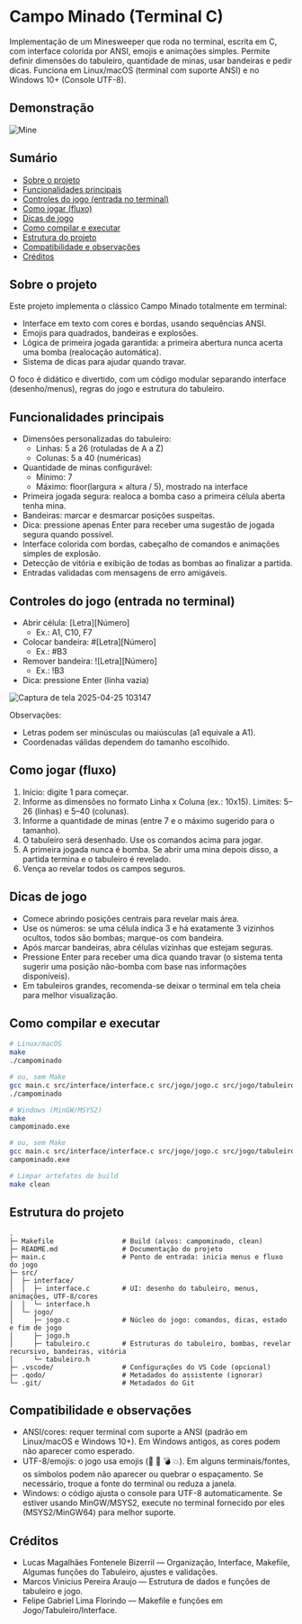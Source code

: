 # Campo Minado (Terminal C)

Implementação de um Minesweeper que roda no terminal, escrita em C, com interface colorida por ANSI, emojis e animações simples. Permite definir dimensões do tabuleiro, quantidade de minas, usar bandeiras e pedir dicas. Funciona em Linux/macOS (terminal com suporte ANSI) e no Windows 10+ (Console UTF-8).


## Demonstração

![Mine](https://github.com/user-attachments/assets/d056ffa8-c19f-4b86-b8c3-e83c34327f05)


## Sumário
- [Sobre o projeto](#sobre-o-projeto)
- [Funcionalidades principais](#funcionalidades-principais)
- [Controles do jogo (entrada no terminal)](#controles-do-jogo-entrada-no-terminal)
- [Como jogar (fluxo)](#como-jogar-fluxo)
- [Dicas de jogo](#dicas-de-jogo)
- [Como compilar e executar](#como-compilar-e-executar)
- [Estrutura do projeto](#estrutura-do-projeto)
- [Compatibilidade e observações](#compatibilidade-e-observações)
- [Créditos](#créditos)


## Sobre o projeto
Este projeto implementa o clássico Campo Minado totalmente em terminal:
- Interface em texto com cores e bordas, usando sequências ANSI.
- Emojis para quadrados, bandeiras e explosões.
- Lógica de primeira jogada garantida: a primeira abertura nunca acerta uma bomba (realocação automática).
- Sistema de dicas para ajudar quando travar.

O foco é didático e divertido, com um código modular separando interface (desenho/menus), regras do jogo e estrutura do tabuleiro.


## Funcionalidades principais
- Dimensões personalizadas do tabuleiro:
  - Linhas: 5 a 26 (rotuladas de A a Z)
  - Colunas: 5 a 40 (numéricas)
- Quantidade de minas configurável:
  - Mínimo: 7
  - Máximo: floor(largura × altura / 5), mostrado na interface
- Primeira jogada segura: realoca a bomba caso a primeira célula aberta tenha mina.
- Bandeiras: marcar e desmarcar posições suspeitas.
- Dica: pressione apenas Enter para receber uma sugestão de jogada segura quando possível.
- Interface colorida com bordas, cabeçalho de comandos e animações simples de explosão.
- Detecção de vitória e exibição de todas as bombas ao finalizar a partida.
- Entradas validadas com mensagens de erro amigáveis.


## Controles do jogo (entrada no terminal)
- Abrir célula: [Letra][Número]
  - Ex.: A1, C10, F7
- Colocar bandeira: #[Letra][Número]
  - Ex.: #B3
- Remover bandeira: ![Letra][Número]
  - Ex.: !B3
- Dica: pressione Enter (linha vazia)

![Captura de tela 2025-04-25 103147](https://github.com/user-attachments/assets/4dedd519-36c3-401c-b501-e849c692b99d)

Observações:
- Letras podem ser minúsculas ou maiúsculas (a1 equivale a A1).
- Coordenadas válidas dependem do tamanho escolhido.


## Como jogar (fluxo)
1. Início: digite 1 para começar.
2. Informe as dimensões no formato Linha x Coluna (ex.: 10x15). Limites: 5–26 (linhas) e 5–40 (colunas).
3. Informe a quantidade de minas (entre 7 e o máximo sugerido para o tamanho).
4. O tabuleiro será desenhado. Use os comandos acima para jogar.
5. A primeira jogada nunca é bomba. Se abrir uma mina depois disso, a partida termina e o tabuleiro é revelado.
6. Vença ao revelar todos os campos seguros.


## Dicas de jogo
- Comece abrindo posições centrais para revelar mais área.
- Use os números: se uma célula indica 3 e há exatamente 3 vizinhos ocultos, todos são bombas; marque-os com bandeira.
- Após marcar bandeiras, abra células vizinhas que estejam seguras.
- Pressione Enter para receber uma dica quando travar (o sistema tenta sugerir uma posição não-bomba com base nas informações disponíveis).
- Em tabuleiros grandes, recomenda-se deixar o terminal em tela cheia para melhor visualização.


## Como compilar e executar
```bash
# Linux/macOS
make
./campominado

# ou, sem Make
gcc main.c src/interface/interface.c src/jogo/jogo.c src/jogo/tabuleiro.c -Isrc -lm -o campominado
./campominado

# Windows (MinGW/MSYS2)
make
campominado.exe

# ou, sem Make
gcc main.c src/interface/interface.c src/jogo/jogo.c src/jogo/tabuleiro.c -Isrc -lm -o campominado
campominado.exe

# Limpar artefatos de build
make clean
```


## Estrutura do projeto
```
.
├─ Makefile                 # Build (alvos: campominado, clean)
├─ README.md                # Documentação do projeto
├─ main.c                   # Ponto de entrada: inicia menus e fluxo do jogo
├─ src/
│  ├─ interface/
│  │  ├─ interface.c        # UI: desenho do tabuleiro, menus, animações, UTF-8/cores
│  │  └─ interface.h
│  └─ jogo/
│     ├─ jogo.c             # Núcleo do jogo: comandos, dicas, estado e fim de jogo
│     ├─ jogo.h
│     ├─ tabuleiro.c        # Estruturas do tabuleiro, bombas, revelar recursivo, bandeiras, vitória
│     └─ tabuleiro.h
├─ .vscode/                 # Configurações do VS Code (opcional)
├─ .qodo/                   # Metadados do assistente (ignorar)
└─ .git/                    # Metadados do Git
```


## Compatibilidade e observações
- ANSI/cores: requer terminal com suporte a ANSI (padrão em Linux/macOS e Windows 10+). Em Windows antigos, as cores podem não aparecer como esperado.
- UTF-8/emojis: o jogo usa emojis (🔲 🚩 💣 💥). Em alguns terminais/fontes, os símbolos podem não aparecer ou quebrar o espaçamento. Se necessário, troque a fonte do terminal ou reduza a janela.
- Windows: o código ajusta o console para UTF-8 automaticamente. Se estiver usando MinGW/MSYS2, execute no terminal fornecido por eles (MSYS2/MinGW64) para melhor suporte.


## Créditos
- Lucas Magalhães Fontenele Bizerril — Organização, Interface, Makefile, Algumas funções do Tabuleiro, ajustes e validações.
- Marcos Vinicius Pereira Araujo — Estrutura de dados e funções de tabuleiro e jogo.
- Felipe Gabriel Lima Florindo — Makefile e funções em Jogo/Tabuleiro/Interface.

